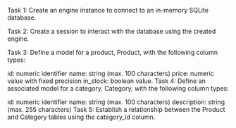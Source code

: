 Task 1: Create an engine instance to connect to an in-memory SQLite database.

Task 2: Create a session to interact with the database using the created engine.

Task 3: Define a model for a product, Product, with the following column types:

id: numeric identifier
name: string (max. 100 characters)
price: numeric value with fixed precision
in_stock: boolean value.
Task 4: Define an associated model for a category, Category, with the following column types:

id: numeric identifier
name: string (max. 100 characters)
description: string (max. 255 characters)
Task 5: Establish a relationship between the Product and Category tables using the category_id column.